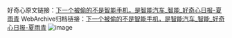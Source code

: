 好奇心原文链接：[下一个被偷的不是智能手机，是智能汽车_智能_好奇心日报-夏雨青](https://www.qdaily.com/articles/6076.html)
WebArchive归档链接：[下一个被偷的不是智能手机，是智能汽车_智能_好奇心日报-夏雨青](http://web.archive.org/web/20190623165852/https://www.qdaily.com/articles/6076.html)
![image](http://ww3.sinaimg.cn/large/007d5XDply1g3whf5dk11j30u030y4qp)
